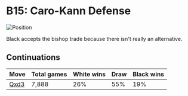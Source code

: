 # B15: Caro-Kann Defense

![Position](https://chessboardimage.com/r2qkbnr/pp1nppp1/2p4p/7P/3P4/3b1NN1/PPP2PP1/R1BQK2R.png)

Black accepts the bishop trade because there isn't really an alternative.

## Continuations

Move                                                           | Total games | White wins | Draw | Black wins
---------------------------------------------------------------|-------------|------------|------|-----------
[Qxd3](r2qkbnr-pp1nppp1-2p4p-7P-3P4-3Q1NN1-PPP2PP1-R1B1K2R.md) | 7,888       | 26%        | 55%  | 19%
